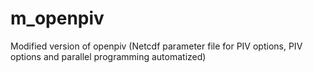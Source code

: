 # m_openpiv
Modified version of openpiv (Netcdf parameter file for PIV options, PIV options and parallel programming automatized)
